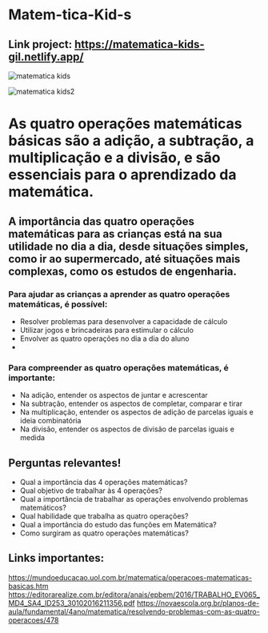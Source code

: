 # Matem-tica-Kid-s
## Link project: https://matematica-kids-gil.netlify.app/
![matematica kids](https://github.com/user-attachments/assets/fd0c6b5d-f70d-4880-8bbe-0e5a7cdcb910)

![matematica kids2](https://github.com/user-attachments/assets/f90019ee-2602-484b-9d7c-3477f42e0326)


# As quatro operações matemáticas básicas são a adição, a subtração, a multiplicação e a divisão, e são essenciais para o aprendizado da matemática. 
## A importância das quatro operações matemáticas para as crianças está na sua utilidade no dia a dia, desde situações simples, como ir ao supermercado, até situações mais complexas, como os estudos de engenharia. 
### Para ajudar as crianças a aprender as quatro operações matemáticas, é possível: 

- Resolver problemas para desenvolver a capacidade de cálculo 
- Utilizar jogos e brincadeiras para estimular o cálculo 
- Envolver as quatro operações no dia a dia do aluno
- 
### Para compreender as quatro operações matemáticas, é importante: 

- Na adição, entender os aspectos de juntar e acrescentar 
- Na subtração, entender os aspectos de completar, comparar e tirar 
- Na multiplicação, entender os aspectos de adição de parcelas iguais e ideia combinatória 
- Na divisão, entender os aspectos de divisão de parcelas iguais e medida

## Perguntas relevantes!
- Qual a importância das 4 operações matemáticas?
- Qual objetivo de trabalhar às 4 operações?
- Qual a importância de trabalhar as operações envolvendo problemas matemáticos?
- Qual habilidade que trabalha as quatro operações?
- Qual a importância do estudo das funções em Matemática?
- Como surgiram as quatro operações matemáticas?

## Links importantes:
https://mundoeducacao.uol.com.br/matematica/operacoes-matematicas-basicas.htm
https://editorarealize.com.br/editora/anais/epbem/2016/TRABALHO_EV065_MD4_SA4_ID253_30102016211356.pdf
https://novaescola.org.br/planos-de-aula/fundamental/4ano/matematica/resolvendo-problemas-com-as-quatro-operacoes/478
